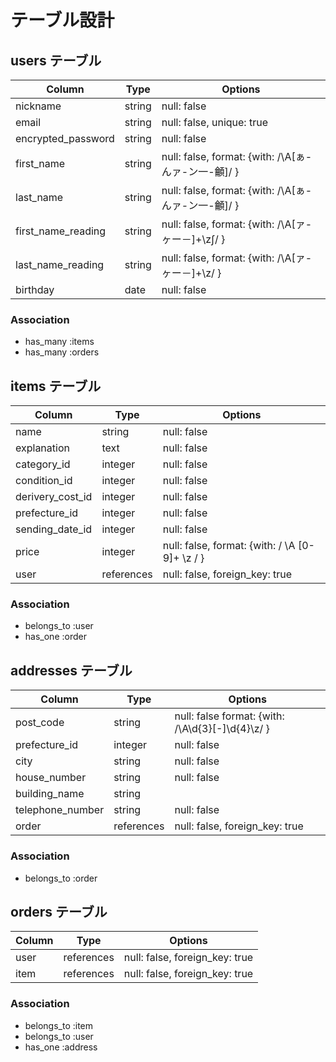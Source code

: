 # テーブル設計

## users テーブル

| Column             | Type    | Options                                             |
| ------------------ | ------- | --------------------------------------------------- |
| nickname           | string  | null: false                                         |
| email              | string  | null: false, unique: true                           |
| encrypted_password | string  | null: false                                         |
| first_name         | string  | null: false, format: {with: /\A[ぁ-んァ-ン一-龥]/ } |
| last_name          | string  | null: false, format: {with: /\A[ぁ-んァ-ン一-龥]/ } |
| first_name_reading | string  | null: false, format: {with: /\A[ァ-ヶー－]+\z∫/ }    |
| last_name_reading  | string  | null: false, format: {with: /\A[ァ-ヶー－]+\z/ }    |
| birthday           | date    | null: false                                         |

### Association

- has_many :items
- has_many :orders


## items テーブル

| Column           | Type       | Options                                        |
| ---------------- | ---------- | ---------------------------------------------- |
| name             | string     | null: false                                    |
| explanation      | text       | null: false                                    |
| category_id      | integer    | null: false                                    |
| condition_id     | integer    | null: false                                    |
| derivery_cost_id | integer    | null: false                                    |
| prefecture_id    | integer    | null: false                                    |
| sending_date_id  | integer    | null: false                                    |
| price            | integer    | null: false, format: {with: / \A [0-9]+ \z / } |
| user             | references | null: false, foreign_key: true                 |

### Association

- belongs_to :user
- has_one :order


## addresses テーブル

| Column           | Type       | Options                                          |
| ---------------- | ---------- | ------------------------------------------------ |
| post_code        | string     | null: false format: {with: /\A\d{3}[-]\d{4}\z/ } |
| prefecture_id    | integer    | null: false                                      |
| city             | string     | null: false                                      |
| house_number     | string     | null: false                                      |
| building_name    | string     |                                                  |
| telephone_number | string     | null: false                                      |
| order            | references | null: false, foreign_key: true                   |

### Association

- belongs_to :order


## orders テーブル

| Column           | Type       | Options                                |
| ---------------- | ---------- | -------------------------------------- |
| user             | references | null: false, foreign_key: true         |
| item             | references | null: false, foreign_key: true         |

### Association

- belongs_to :item
- belongs_to :user
- has_one :address
